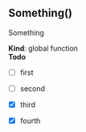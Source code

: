 <a name="Something"></a>
## Something()
Something

**Kind**: global function  
**Todo**

- [ ] first
- [ ] second
- [x] third
- [x] fourth

